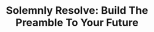 ---
layout: project-layout
bg-url: /img/background-project15.jpg
permalink: /projects/solemnlyresolve/
title: Solemnly Resolve&#58; Build The Preamble To Your Future 
intended: Students, Youth Organizations, Community Groups, Policy Makers, Civic Activists
keywords: Democracy, Diverse Stakeholders, Decision-making, Dynamic Debates, Critical Thinking, Consensus-building, Civic Engagement, Indian Constitution, Constitutional Values
duration: 60-90 mins
players: 5-100, Ideally 20
intro: Embrace the roles of civic actors, navigate intricate societal challenges, and collectively shape the constitutional values that define your society's future.  
description: <p class="simple-content">Traditional methods of learning and discussion may not always effectively capture the complexities and dynamics of critical engagement and understanding of complex societal issues, especially in the realms of rights, democracy, and diverse stakeholder involvement. In a world that demands active civic participation and informed decision-making, Solemnly Resolve fosters critical thinking, consensus-building, and a deep understanding of the dynamics of civic engagement. </p> <p> Solemnly Resolve is a game that immerses participants in dynamic debates and discussions, assuming the roles of different civic actors. It is best played with twenty participants divided into four groups, with a total duration of approximately 60-90 minutes, including the briefing, gameplay, and a short debrief session. </p> <p> At the end of the game, participants receive their own preamble of the constitution—a reflection of the cumulative impact of their choices on the social fabric. This unique outcome encapsulates the values and principles they upheld, offering profound insight into their collective decision-making. </p>
collaborations: The data and research for the game was undertaken at Fields of View. <ul><li>Anurag Shanker from NALSAR University of Law, Hyderabad </li><li> Rishabh Jain from Samsung R&D, Bangalore </li><li> Sharanya Venkataraghavan from Symbiosis Law School, Pune </li><li> Suruchi Soren from National Institute of Design, Gandhinagar </li><li> Tarun Mugunthan from Atlassian, Bangalore </li></ul> 
img1: /img/solemnlyresolve-img-1.png
img2: /img/solemnlyresolve-img-2.png
ide: solemnlyresolve
categories: project
thread: Policy Lab
tag: simulation
---